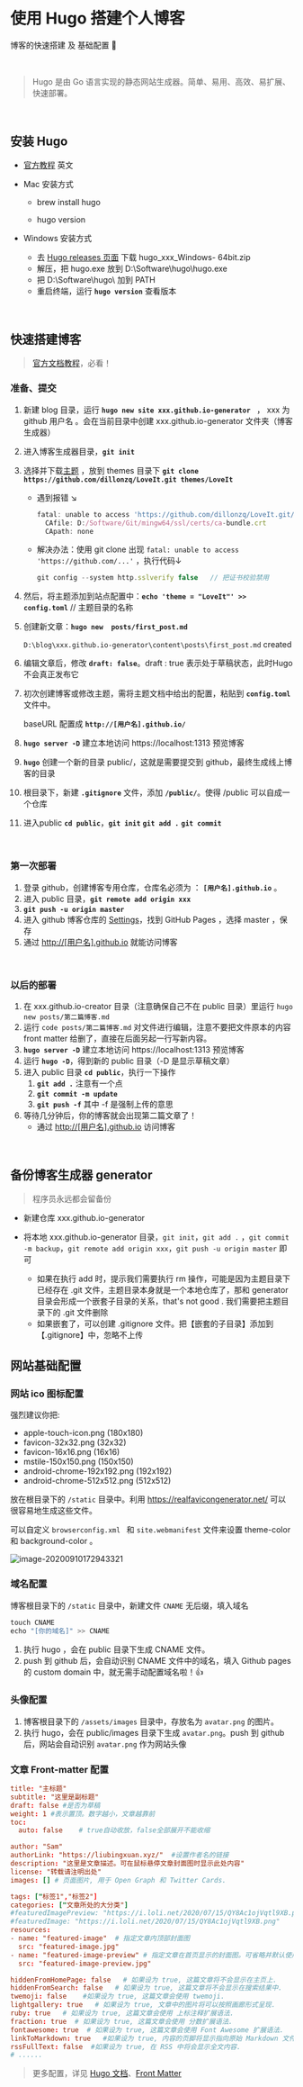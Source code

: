 # 使用 Hugo 搭建个人博客


博客的快速搭建 及 基础配置 :1st_place_medal:<!--more--> 

​	

>   Hugo 是由 Go 语言实现的静态网站生成器。简单、易用、高效、易扩展、快速部署。

​	

## 安装 Hugo

+   [官方教程](https://gohugo.io/getting-started/installing)  英文

+   Mac 安装方式
    +   brew install hugo 

    +   hugo version 

+   Windows 安装方式 
    +   去 [Hugo releases 页面](https://github.com/gohugoio/hugo/releases) 下载 hugo_xxx_Windows- 64bit.zip 
    +   解压，把 hugo.exe 放到 D:\Software\hugo\hugo.exe 
    +   把 D:\Software\hugo\ 加到 PATH
    +   重启终端，运行 **`hugo version`** 查看版本



​	

## 快速搭建博客

>   [官方文档教程](https://gohugo.io/getting-started/quick-start/)，必看！ 

### 准备、提交

1.  新建 blog 目录，运行 **`hugo new site xxx.github.io-generator `**  ， xxx 为 github 用户名 。会在当前目录中创建 xxx.github.io-generator 文件夹（博客生成器）

2.  进入博客生成器目录，**`git init`**

3.  选择并下载[主题](https://themes.gohugo.io/) ，放到 themes 目录下 **`git clone https://github.com/dillonzq/LoveIt.git themes/LoveIt`**

    +   遇到报错 ↘

        ```js
        fatal: unable to access 'https://github.com/dillonzq/LoveIt.git/': error setting certificate verify locations:
          CAfile: D:/Software/Git/mingw64/ssl/certs/ca-bundle.crt
          CApath: none
        ```

    +   解决办法：使用 git clone 出现 `fatal: unable to access 'https://github.com/...'` ，执行代码 ​↓

        ```js
        git config --system http.sslverify false   // 把证书校验禁用 
        ```

        

4.  然后，将主题添加到站点配置中：**`echo 'theme = "LoveIt"' >> config.toml`**   // 主题目录的名称

5.  创建新文章：**`hugo new  posts/first_post.md `**

    `D:\blog\xxx.github.io-generator\content\posts\first_post.md` created

6.  编辑文章后，修改 **`draft: false`**。draft : true 表示处于草稿状态，此时Hugo不会真正发布它

7.  初次创建博客或修改主题，需将主题文档中给出的配置，粘贴到 **`config.toml`** 文件中。

    baseURL 配置成 **`http://[用户名].github.io/`**

8.  **`hugo server -D`**  建立本地访问 https://localhost:1313 预览博客 

9.  **`hugo`**   创建一个新的目录  public/，这就是需要提交到 github，最终生成线上博客的目录

10.  根目录下，新建 **`.gitignore`** 文件，添加 **`/public/`**。使得 /public 可以自成一个仓库

11.  进入public **`cd public`**，**`git init`**   **`git add .`**    **`git commit`**

​	

### 第一次部署

1.  登录 github，创建博客专用仓库，仓库名必须为 ： **`[用户名].github.io`** 。
2.  进入 public 目录，**`git remote add origin xxx`**
3.  **`git push -u origin master`**   
4.  进入 github 博客仓库的 [Settings](https://github.com/xxx/xxx.github.io/settings)，找到 GitHub Pages ，选择 master ，保存
5.  通过 [http://[用户名].github.io](http://xxx.github.io) 就能访问博客 



​	

### 以后的部署

1.  在 xxx.github.io-creator 目录（注意确保自己不在 public 目录）里运行 `hugo new posts/第二篇博客.md`
2.  运行 `code posts/第二篇博客.md` 对文件进行编辑，注意不要把文件原本的内容 front matter 给删了，直接在后面另起一行写新内容。
3.  **`hugo server -D`**  建立本地访问 https://localhost:1313 预览博客 
4.  运行 **`hugo -D`**，得到新的 public 目录（-D 是显示草稿文章）
5.  进入 public 目录 **`cd public`**，执行一下操作
    1.  **`git add .`** 注意有一个点
    2.  **`git commit -m update`**
    3.  **`git push -f`** 其中 -f 是强制上传的意思
6.  等待几分钟后，你的博客就会出现第二篇文章了！
    +   通过 [http://[用户名].github.io](http://xxx.github.io) 访问博客 



​	

## 备份博客生成器 generator

>   程序员永远都会留备份

+   新建仓库 xxx.github.io-generator

+   将本地 xxx.github.io-generator 目录，`git init`，`git add .` ，`git commit -m backup`，`git remote add origin xxx`，`git push -u origin master`  即可
    +   如果在执行 add 时，提示我们需要执行 rm 操作，可能是因为主题目录下已经存在 .git 文件，主题目录本身就是一个本地仓库了，那和 generator 目录会形成一个嵌套子目录的关系，that's not good . 我们需要把主题目录下的 .git 文件删除
    +   如果嵌套了，可以创建 .gitignore 文件。把【嵌套的子目录】添加到【.gitignore】中，忽略不上传





## 网站基础配置

### 网站 ico 图标配置

强烈建议你把:

-   apple-touch-icon.png (180x180)
-   favicon-32x32.png (32x32)
-   favicon-16x16.png (16x16)
-   mstile-150x150.png (150x150)
-   android-chrome-192x192.png (192x192)
-   android-chrome-512x512.png (512x512)

放在根目录下的 `/static` 目录中。利用 https://realfavicongenerator.net/ 可以很容易地生成这些文件。

可以自定义 `browserconfig.xml ` 和 `site.webmanifest` 文件来设置 theme-color 和 background-color 。

![image-20200910172943321](https://i.loli.net/2020/10/25/rcYPMHQy1ZwgaGp.png)



### 域名配置

博客根目录下的 `/static` 目录中，新建文件 `CNAME` 无后缀，填入域名

```js
touch CNAME
echo "[你的域名]" >> CNAME
```

1.  执行 hugo ，会在 public 目录下生成 CNAME 文件。
2.  push 到 github 后，会自动识别 CNAME 文件中的域名，填入 Github pages 的 custom domain 中，就无需手动配置域名啦！👍



### 头像配置

1.  博客根目录下的 `/assets/images` 目录中，存放名为 `avatar.png` 的图片。
2.  执行 hugo，会在 public/images 目录下生成 `avatar.png`。push 到 github 后，网站会自动识别 `avatar.png` 作为网站头像



### 文章 Front-matter 配置

```toml
title: "主标题"
subtitle: "这里是副标题"
draft: false #是否为草稿
weight: 1 #表示置顶。数字越小，文章越靠前
toc:
  auto: false    # true自动收放，false全部展开不能收缩

author: "Sam"
authorLink: "https://liubingxuan.xyz/"  #设置作者名的链接
description: "这里是文章描述。可在鼠标悬停文章封面图时显示此处内容"
license: "转载请注明出处"    
images: [] # 页面图片, 用于 Open Graph 和 Twitter Cards.

tags: ["标签1","标签2"]
categories: ["文章所处的大分类"]
#featuredImagePreview: "https://i.loli.net/2020/07/15/QY8Ac1ojVqtl9XB.png" 指定封面图网络地址
#featuredImage: "https://i.loli.net/2020/07/15/QY8Ac1ojVqtl9XB.png"
resources:
- name: "featured-image"  # 指定文章内顶部封面图
  src: "featured-image.jpg"
- name: "featured-image-preview" # 指定文章在首页显示的封面图。可省略并默认使用featured-image
  src: "featured-image-preview.jpg"

hiddenFromHomePage: false   # 如果设为 true, 这篇文章将不会显示在主页上.
hiddenFromSearch: false   # 如果设为 true, 这篇文章将不会显示在搜索结果中.
twemoji: false    #如果设为 true, 这篇文章会使用 twemoji.
lightgallery: true   # 如果设为 true, 文章中的图片将可以按照画廊形式呈现.
ruby: true   # 如果设为 true, 这篇文章会使用 上标注释扩展语法.
fraction: true  # 如果设为 true, 这篇文章会使用 分数扩展语法.
fontawesome: true  # 如果设为 true, 这篇文章会使用 Font Awesome 扩展语法.
linkToMarkdown: true   #如果设为 true, 内容的页脚将显示指向原始 Markdown 文件的链接.
rssFullText: false  #如果设为 true, 在 RSS 中将会显示全文内容.
# ......
```

>   更多配置，详见 [Hugo 文档](https://gohugo.io/getting-started/)、[Front Matter](https://gohugo.io/content-management/front-matter/)


